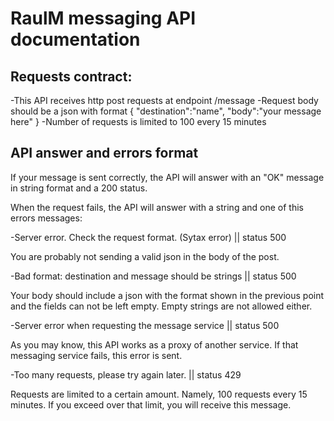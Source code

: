 # RaulM messaging API documentation

## Requests contract:

-This API receives http post requests at endpoint /message
-Request body should be a json with format 
 {
   "destination":"name",
   "body":"your message here" 
  }
-Number of requests is limited to 100 every 15 minutes

## API answer and errors format

If your message is sent correctly, the API will answer with an "OK" message in string
format and a 200 status. 

When the request fails, the API will answer with a string and one of this errors messages:

  -Server error. Check the request format. (Sytax error) || status 500

  You are probably not sending a valid json in the body of the post.

  -Bad format: destination and message should be strings || status 500

  Your body should include a json with the format shown in the previous point and
  the fields can not be left empty. Empty strings are not allowed either.

  -Server error when requesting the message service || status 500

  As you may know, this API works as a proxy of another service. If that messaging
  service fails, this error is sent.

  -Too many requests, please try again later. || status 429

  Requests are limited to a certain amount. Namely, 100 requests every 15 minutes.
  If you exceed over that limit, you will receive this message.
